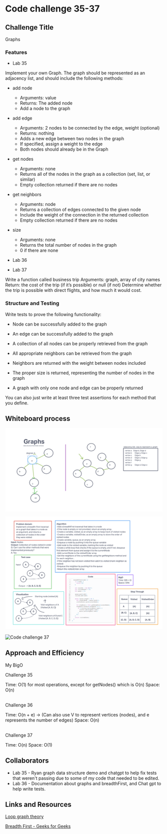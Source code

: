 # Code challenge 35-37

## Challenge Title

Graphs

### Features

- Lab 35

Implement your own Graph. The graph should be represented as an adjacency list, and should include the following methods:

- add node
  - Arguments: value
  - Returns: The added node
  - Add a node to the graph

- add edge
  - Arguments: 2 nodes to be connected by the edge, weight (optional)
  - Returns: nothing
  - Adds a new edge between two nodes in the graph
  - If specified, assign a weight to the edge
  - Both nodes should already be in the Graph

- get nodes
  - Arguments: none
  - Returns all of the nodes in the graph as a collection (set, list, or similar)
  - Empty collection returned if there are no nodes

- get neighbors
  - Arguments: node
  - Returns a collection of edges connected to the given node
  - Include the weight of the connection in the returned collection
  - Empty collection returned if there are no nodes

- size
  - Arguments: none
  - Returns the total number of nodes in the graph
  - 0 if there are none

- Lab 36

- Lab 37

Write a function called business trip
Arguments: graph, array of city names
Return: the cost of the trip (if it’s possible) or null (if not)
Determine whether the trip is possible with direct flights, and how much it would cost.

### Structure and Testing

Write tests to prove the following functionality:

- Node can be successfully added to the graph

- An edge can be successfully added to the graph
- A collection of all nodes can be properly retrieved from the graph
- All appropriate neighbors can be retrieved from the graph
- Neighbors are returned with the weight between nodes included
- The proper size is returned, representing the number of nodes in the graph
- A graph with only one node and edge can be properly returned

You can also just write at least three test assertions for each method that you define.

## Whiteboard process

![Ryan live demo whiteboarding - 35](../whiteboard-images/Ryan-livedemo.png)

![Code challenge 36](../whiteboard-images/whiteboard36.png)

![Code challenge 37](../whiteboard-images/)

## Approach and Efficiency

My BigO

Challenge 35

Time: O(1) for most operations, except for getNodes() which is O(n)
Space: O(n)
</br>
</br>

Challenge 36

Time: O(n + e) -> (Can also use V to represent vertices (nodes), and e represents the number of edges)
Space: O(n)
</br>
</br>

Challenge 37

Time: O(n)
Space: O(1)

## Collaborators

- Lab 35 - Ryan graph data structure demo and chatgpt to help fix tests that weren't passing due to some of my code that needed to be edited.
- Lab 36 - Documentation about graphs and breadthFirst, and Chat gpt to help write tests.

## Links and Resources

[Loop graph theory](https://en.wikipedia.org/wiki/Loop_(graph_theory))

[Breadth First - Geeks for Geeks](https://www.geeksforgeeks.org/breadth-first-search-or-bfs-for-a-graph/)
